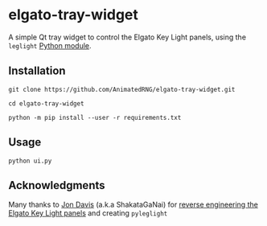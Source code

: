 # elgato-tray-widget

A simple Qt tray widget to control the Elgato Key Light panels, using the `leglight` [Python module](https://pypi.org/project/leglight/).

## Installation

`git clone https://github.com/AnimatedRNG/elgato-tray-widget.git`

`cd elgato-tray-widget`

`python -m pip install --user -r requirements.txt`

## Usage

`python ui.py`

## Acknowledgments

Many thanks to [Jon Davis](https://obviate.io/) (a.k.a ShakataGaNai) for [reverse engineering the Elgato Key Light panels](https://obviate.io/2020/02/19/introducing-pyleglight-a-python-module-for-the-elgato-key-lights/) and creating `pyleglight`
